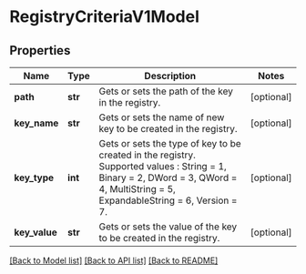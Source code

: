 # RegistryCriteriaV1Model

## Properties
Name | Type | Description | Notes
------------ | ------------- | ------------- | -------------
**path** | **str** | Gets or sets the path of the key in the registry. | [optional] 
**key_name** | **str** | Gets or sets the name of new key to be created in the registry. | [optional] 
**key_type** | **int** | Gets or sets the type of key to be created in the registry. Supported values : String &#x3D; 1, Binary &#x3D; 2, DWord &#x3D; 3, QWord &#x3D; 4, MultiString &#x3D; 5, ExpandableString &#x3D; 6, Version &#x3D; 7. | [optional] 
**key_value** | **str** | Gets or sets the value of the key to be created in the registry. | [optional] 

[[Back to Model list]](../README.md#documentation-for-models) [[Back to API list]](../README.md#documentation-for-api-endpoints) [[Back to README]](../README.md)


